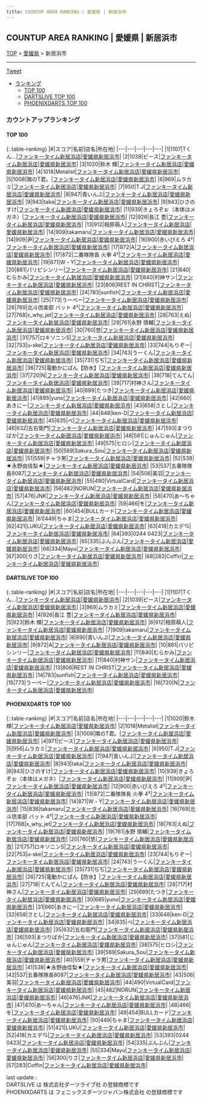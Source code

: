 ```yaml
---
title: COUNTUP AREA RANKING | 愛媛県 | 新居浜市
---
```

## COUNTUP AREA RANKING | 愛媛県 | 新居浜市

[TOP](/darts/rank/) > [愛媛県](/darts/rank/愛媛県/) > 新居浜市

___

<a href="https://twitter.com/share?ref_src=twsrc%5Etfw" data-text="COUNTUP AREA RANKING | 愛媛県新居浜市" class="twitter-share-button" data-hashtags="DARTSLIVE,PHOENIXDARTS,darts,ダーツ" data-show-count="false">Tweet</a>

* [ランキング](#カウントアップランキング)
    * [TOP 100](#top-100)
    * [DARTSLIVE TOP 100](#dartslive-top-100)
    * [PHOENIXDARTS TOP 100](#phoenixdarts-top-100)

### カウントアップランキング

#### TOP 100



{:.table-ranking}
|#|スコア|名前|店名|所在地|
|---|---|---|---|---|
|1|1107|<span class="rank-name-dl">Tくん...</span>|<a href="https://search.dartslive.com/jp/shop/baa3d868d021ac3425d56fb0e5c39bac">ファンキータイム新居浜店</a>|<a href="/darts/rank/愛媛県/新居浜市">愛媛県新居浜市</a>|
|2|1039|<span class="rank-name-dl">ピース</span>|<a href="https://search.dartslive.com/jp/shop/baa3d868d021ac3425d56fb0e5c39bac">ファンキータイム新居浜店</a>|<a href="/darts/rank/愛媛県/新居浜市">愛媛県新居浜市</a>|
|3|1020|<span class="rank-name-pd">鈴木 輝</span>|<a href="https://vs.phoenixdarts.com/jp/shop/shopDetailInfo/s_6851?s_seq=6851">ファンキータイム新居浜店</a>|<a href="/darts/rank/愛媛県/新居浜市">愛媛県新居浜市</a>|
|4|1018|<span class="rank-name-pd">Metalist</span>|<a href="https://vs.phoenixdarts.com/jp/shop/shopDetailInfo/s_6851?s_seq=6851">ファンキータイム新居浜店</a>|<a href="/darts/rank/愛媛県/新居浜市">愛媛県新居浜市</a>|
|5|1008|<span class="rank-name-pd">隣のT君。</span>|<a href="https://vs.phoenixdarts.com/jp/shop/shopDetailInfo/s_6851?s_seq=6851">ファンキータイム新居浜店</a>|<a href="/darts/rank/愛媛県/新居浜市">愛媛県新居浜市</a>|
|6|969|<span class="rank-name-dl">ムラカミ</span>|<a href="https://search.dartslive.com/jp/shop/baa3d868d021ac3425d56fb0e5c39bac">ファンキータイム新居浜店</a>|<a href="/darts/rank/愛媛県/新居浜市">愛媛県新居浜市</a>|
|7|950|<span class="rank-name-pd">T.J</span>|<a href="https://vs.phoenixdarts.com/jp/shop/shopDetailInfo/s_6851?s_seq=6851">ファンキータイム新居浜店</a>|<a href="/darts/rank/愛媛県/新居浜市">愛媛県新居浜市</a>|
|8|947|<span class="rank-name-pd">青いんぷ</span>|<a href="https://vs.phoenixdarts.com/jp/shop/shopDetailInfo/s_6851?s_seq=6851">ファンキータイム新居浜店</a>|<a href="/darts/rank/愛媛県/新居浜市">愛媛県新居浜市</a>|
|9|943|<span class="rank-name-pd">taka</span>|<a href="https://vs.phoenixdarts.com/jp/shop/shopDetailInfo/s_6851?s_seq=6851">ファンキータイム新居浜店</a>|<a href="/darts/rank/愛媛県/新居浜市">愛媛県新居浜市</a>|
|9|943|<span class="rank-name-pd">ひさのすけ</span>|<a href="https://vs.phoenixdarts.com/jp/shop/shopDetailInfo/s_6851?s_seq=6851">ファンキータイム新居浜店</a>|<a href="/darts/rank/愛媛県/新居浜市">愛媛県新居浜市</a>|
|11|939|<span class="rank-name-pd">きょろぞぉ（本体はメガネ）</span>|<a href="https://vs.phoenixdarts.com/jp/shop/shopDetailInfo/s_6851?s_seq=6851">ファンキータイム新居浜店</a>|<a href="/darts/rank/愛媛県/新居浜市">愛媛県新居浜市</a>|
|12|926|<span class="rank-name-dl">長江 豊</span>|<a href="https://search.dartslive.com/jp/shop/baa3d868d021ac3425d56fb0e5c39bac">ファンキータイム新居浜店</a>|<a href="/darts/rank/愛媛県/新居浜市">愛媛県新居浜市</a>|
|13|912|<span class="rank-name-dl">相原萌人</span>|<a href="https://search.dartslive.com/jp/shop/baa3d868d021ac3425d56fb0e5c39bac">ファンキータイム新居浜店</a>|<a href="/darts/rank/愛媛県/新居浜市">愛媛県新居浜市</a>|
|14|909|<span class="rank-name-dl">takamaru</span>|<a href="https://search.dartslive.com/jp/shop/baa3d868d021ac3425d56fb0e5c39bac">ファンキータイム新居浜店</a>|<a href="/darts/rank/愛媛県/新居浜市">愛媛県新居浜市</a>|
|14|909|<span class="rank-name-pd">尹</span>|<a href="https://vs.phoenixdarts.com/jp/shop/shopDetailInfo/s_6851?s_seq=6851">ファンキータイム新居浜店</a>|<a href="/darts/rank/愛媛県/新居浜市">愛媛県新居浜市</a>|
|16|900|<span class="rank-name-pd">赤いぴえろ 4²</span>|<a href="https://vs.phoenixdarts.com/jp/shop/shopDetailInfo/s_6851?s_seq=6851">ファンキータイム新居浜店</a>|<a href="/darts/rank/愛媛県/新居浜市">愛媛県新居浜市</a>|
|17|872|<span class="rank-name-dl">A</span>|<a href="https://search.dartslive.com/jp/shop/baa3d868d021ac3425d56fb0e5c39bac">ファンキータイム新居浜店</a>|<a href="/darts/rank/愛媛県/新居浜市">愛媛県新居浜市</a>|
|17|872|<span class="rank-name-pd">二番隊隊長 火拳 4²</span>|<a href="https://vs.phoenixdarts.com/jp/shop/shopDetailInfo/s_6851?s_seq=6851">ファンキータイム新居浜店</a>|<a href="/darts/rank/愛媛県/新居浜市">愛媛県新居浜市</a>|
|19|871|<span class="rank-name-pd">W・Y</span>|<a href="https://vs.phoenixdarts.com/jp/shop/shopDetailInfo/s_6851?s_seq=6851">ファンキータイム新居浜店</a>|<a href="/darts/rank/愛媛県/新居浜市">愛媛県新居浜市</a>|
|20|861|<span class="rank-name-dl">パリピシンリー</span>|<a href="https://search.dartslive.com/jp/shop/baa3d868d021ac3425d56fb0e5c39bac">ファンキータイム新居浜店</a>|<a href="/darts/rank/愛媛県/新居浜市">愛媛県新居浜市</a>|
|21|840|<span class="rank-name-dl">むらかみ</span>|<a href="https://search.dartslive.com/jp/shop/baa3d868d021ac3425d56fb0e5c39bac">ファンキータイム新居浜店</a>|<a href="/darts/rank/愛媛県/新居浜市">愛媛県新居浜市</a>|
|21|840|<span class="rank-name-dl">村神サン</span>|<a href="https://search.dartslive.com/jp/shop/baa3d868d021ac3425d56fb0e5c39bac">ファンキータイム新居浜店</a>|<a href="/darts/rank/愛媛県/新居浜市">愛媛県新居浜市</a>|
|23|806|<span class="rank-name-dl">REST IN CHRIST</span>|<a href="https://search.dartslive.com/jp/shop/baa3d868d021ac3425d56fb0e5c39bac">ファンキータイム新居浜店</a>|<a href="/darts/rank/愛媛県/新居浜市">愛媛県新居浜市</a>|
|24|783|<span class="rank-name-dl">sunfish</span>|<a href="https://search.dartslive.com/jp/shop/baa3d868d021ac3425d56fb0e5c39bac">ファンキータイム新居浜店</a>|<a href="/darts/rank/愛媛県/新居浜市">愛媛県新居浜市</a>|
|25|773|<span class="rank-name-dl">うーぺー</span>|<a href="https://search.dartslive.com/jp/shop/baa3d868d021ac3425d56fb0e5c39bac">ファンキータイム新居浜店</a>|<a href="/darts/rank/愛媛県/新居浜市">愛媛県新居浜市</a>|
|26|769|<span class="rank-name-pd">北斗倶楽部 バット 4²</span>|<a href="https://vs.phoenixdarts.com/jp/shop/shopDetailInfo/s_6851?s_seq=6851">ファンキータイム新居浜店</a>|<a href="/darts/rank/愛媛県/新居浜市">愛媛県新居浜市</a>|
|27|768|<span class="rank-name-pd">x_why_jet</span>|<a href="https://vs.phoenixdarts.com/jp/shop/shopDetailInfo/s_6851?s_seq=6851">ファンキータイム新居浜店</a>|<a href="/darts/rank/愛媛県/新居浜市">愛媛県新居浜市</a>|
|28|763|<span class="rank-name-pd">えぬ</span>|<a href="https://vs.phoenixdarts.com/jp/shop/shopDetailInfo/s_6851?s_seq=6851">ファンキータイム新居浜店</a>|<a href="/darts/rank/愛媛県/新居浜市">愛媛県新居浜市</a>|
|29|761|<span class="rank-name-pd">永野 慎輔</span>|<a href="https://vs.phoenixdarts.com/jp/shop/shopDetailInfo/s_6851?s_seq=6851">ファンキータイム新居浜店</a>|<a href="/darts/rank/愛媛県/新居浜市">愛媛県新居浜市</a>|
|30|760|<span class="rank-name-pd">悠</span>|<a href="https://vs.phoenixdarts.com/jp/shop/shopDetailInfo/s_6851?s_seq=6851">ファンキータイム新居浜店</a>|<a href="/darts/rank/愛媛県/新居浜市">愛媛県新居浜市</a>|
|31|757|<span class="rank-name-pd">ロキソニンS</span>|<a href="https://vs.phoenixdarts.com/jp/shop/shopDetailInfo/s_6851?s_seq=6851">ファンキータイム新居浜店</a>|<a href="/darts/rank/愛媛県/新居浜市">愛媛県新居浜市</a>|
|32|753|<span class="rank-name-pd">u-ske</span>|<a href="https://vs.phoenixdarts.com/jp/shop/shopDetailInfo/s_6851?s_seq=6851">ファンキータイム新居浜店</a>|<a href="/darts/rank/愛媛県/新居浜市">愛媛県新居浜市</a>|
|33|744|<span class="rank-name-pd">もりぞー</span>|<a href="https://vs.phoenixdarts.com/jp/shop/shopDetailInfo/s_6851?s_seq=6851">ファンキータイム新居浜店</a>|<a href="/darts/rank/愛媛県/新居浜市">愛媛県新居浜市</a>|
|34|743|<span class="rank-name-pd">うーくん</span>|<a href="https://vs.phoenixdarts.com/jp/shop/shopDetailInfo/s_6851?s_seq=6851">ファンキータイム新居浜店</a>|<a href="/darts/rank/愛媛県/新居浜市">愛媛県新居浜市</a>|
|35|731|<span class="rank-name-pd">ぢぢ</span>|<a href="https://vs.phoenixdarts.com/jp/shop/shopDetailInfo/s_6851?s_seq=6851">ファンキータイム新居浜店</a>|<a href="/darts/rank/愛媛県/新居浜市">愛媛県新居浜市</a>|
|36|725|<span class="rank-name-pd">電動かにぱん【防水】</span>|<a href="https://vs.phoenixdarts.com/jp/shop/shopDetailInfo/s_6851?s_seq=6851">ファンキータイム新居浜店</a>|<a href="/darts/rank/愛媛県/新居浜市">愛媛県新居浜市</a>|
|37|720|<span class="rank-name-dl">N</span>|<a href="https://search.dartslive.com/jp/shop/baa3d868d021ac3425d56fb0e5c39bac">ファンキータイム新居浜店</a>|<a href="/darts/rank/愛媛県/新居浜市">愛媛県新居浜市</a>|
|38|718|<span class="rank-name-pd">てんてん</span>|<a href="https://vs.phoenixdarts.com/jp/shop/shopDetailInfo/s_6851?s_seq=6851">ファンキータイム新居浜店</a>|<a href="/darts/rank/愛媛県/新居浜市">愛媛県新居浜市</a>|
|39|717|<span class="rank-name-pd">村神さん</span>|<a href="https://vs.phoenixdarts.com/jp/shop/shopDetailInfo/s_6851?s_seq=6851">ファンキータイム新居浜店</a>|<a href="/darts/rank/愛媛県/新居浜市">愛媛県新居浜市</a>|
|40|699|<span class="rank-name-pd">たつき</span>|<a href="https://vs.phoenixdarts.com/jp/shop/shopDetailInfo/s_6851?s_seq=6851">ファンキータイム新居浜店</a>|<a href="/darts/rank/愛媛県/新居浜市">愛媛県新居浜市</a>|
|41|685|<span class="rank-name-pd">yuno</span>|<a href="https://vs.phoenixdarts.com/jp/shop/shopDetailInfo/s_6851?s_seq=6851">ファンキータイム新居浜店</a>|<a href="/darts/rank/愛媛県/新居浜市">愛媛県新居浜市</a>|
|42|660|<span class="rank-name-pd">あきにー</span>|<a href="https://vs.phoenixdarts.com/jp/shop/shopDetailInfo/s_6851?s_seq=6851">ファンキータイム新居浜店</a>|<a href="/darts/rank/愛媛県/新居浜市">愛媛県新居浜市</a>|
|43|658|<span class="rank-name-pd">さとし</span>|<a href="https://vs.phoenixdarts.com/jp/shop/shopDetailInfo/s_6851?s_seq=6851">ファンキータイム新居浜店</a>|<a href="/darts/rank/愛媛県/新居浜市">愛媛県新居浜市</a>|
|44|648|<span class="rank-name-pd">ken-D</span>|<a href="https://vs.phoenixdarts.com/jp/shop/shopDetailInfo/s_6851?s_seq=6851">ファンキータイム新居浜店</a>|<a href="/darts/rank/愛媛県/新居浜市">愛媛県新居浜市</a>|
|45|635|<span class="rank-name-pd">ぺ</span>|<a href="https://vs.phoenixdarts.com/jp/shop/shopDetailInfo/s_6851?s_seq=6851">ファンキータイム新居浜店</a>|<a href="/darts/rank/愛媛県/新居浜市">愛媛県新居浜市</a>|
|46|632|<span class="rank-name-pd">五右衛門</span>|<a href="https://vs.phoenixdarts.com/jp/shop/shopDetailInfo/s_6851?s_seq=6851">ファンキータイム新居浜店</a>|<a href="/darts/rank/愛媛県/新居浜市">愛媛県新居浜市</a>|
|47|593|<span class="rank-name-pd">まつりばか</span>|<a href="https://vs.phoenixdarts.com/jp/shop/shopDetailInfo/s_6851?s_seq=6851">ファンキータイム新居浜店</a>|<a href="/darts/rank/愛媛県/新居浜市">愛媛県新居浜市</a>|
|48|581|<span class="rank-name-pd">じゅんじゅん</span>|<a href="https://vs.phoenixdarts.com/jp/shop/shopDetailInfo/s_6851?s_seq=6851">ファンキータイム新居浜店</a>|<a href="/darts/rank/愛媛県/新居浜市">愛媛県新居浜市</a>|
|49|575|<span class="rank-name-pd">ヒロシ</span>|<a href="https://vs.phoenixdarts.com/jp/shop/shopDetailInfo/s_6851?s_seq=6851">ファンキータイム新居浜店</a>|<a href="/darts/rank/愛媛県/新居浜市">愛媛県新居浜市</a>|
|50|569|<span class="rank-name-pd">Sakura_Sou</span>|<a href="https://vs.phoenixdarts.com/jp/shop/shopDetailInfo/s_6851?s_seq=6851">ファンキータイム新居浜店</a>|<a href="/darts/rank/愛媛県/新居浜市">愛媛県新居浜市</a>|
|51|559|<span class="rank-name-pd">チャラ男</span>|<a href="https://vs.phoenixdarts.com/jp/shop/shopDetailInfo/s_6851?s_seq=6851">ファンキータイム新居浜店</a>|<a href="/darts/rank/愛媛県/新居浜市">愛媛県新居浜市</a>|
|52|538|<span class="rank-name-pd">★永野由佳梨★</span>|<a href="https://vs.phoenixdarts.com/jp/shop/shopDetailInfo/s_6851?s_seq=6851">ファンキータイム新居浜店</a>|<a href="/darts/rank/愛媛県/新居浜市">愛媛県新居浜市</a>|
|53|537|<span class="rank-name-pd">五番隊隊長8087</span>|<a href="https://vs.phoenixdarts.com/jp/shop/shopDetailInfo/s_6851?s_seq=6851">ファンキータイム新居浜店</a>|<a href="/darts/rank/愛媛県/新居浜市">愛媛県新居浜市</a>|
|54|506|<span class="rank-name-pd">美羽</span>|<a href="https://vs.phoenixdarts.com/jp/shop/shopDetailInfo/s_6851?s_seq=6851">ファンキータイム新居浜店</a>|<a href="/darts/rank/愛媛県/新居浜市">愛媛県新居浜市</a>|
|55|490|<span class="rank-name-pd">VirtualCard</span>|<a href="https://vs.phoenixdarts.com/jp/shop/shopDetailInfo/s_6851?s_seq=6851">ファンキータイム新居浜店</a>|<a href="/darts/rank/愛媛県/新居浜市">愛媛県新居浜市</a>|
|56|482|<span class="rank-name-pd">NORUN</span>|<a href="https://vs.phoenixdarts.com/jp/shop/shopDetailInfo/s_6851?s_seq=6851">ファンキータイム新居浜店</a>|<a href="/darts/rank/愛媛県/新居浜市">愛媛県新居浜市</a>|
|57|476|<span class="rank-name-pd">JNK</span>|<a href="https://vs.phoenixdarts.com/jp/shop/shopDetailInfo/s_6851?s_seq=6851">ファンキータイム新居浜店</a>|<a href="/darts/rank/愛媛県/新居浜市">愛媛県新居浜市</a>|
|58|470|<span class="rank-name-pd">あ～ちゃん</span>|<a href="https://vs.phoenixdarts.com/jp/shop/shopDetailInfo/s_6851?s_seq=6851">ファンキータイム新居浜店</a>|<a href="/darts/rank/愛媛県/新居浜市">愛媛県新居浜市</a>|
|59|466|<span class="rank-name-pd">を</span>|<a href="https://vs.phoenixdarts.com/jp/shop/shopDetailInfo/s_6851?s_seq=6851">ファンキータイム新居浜店</a>|<a href="/darts/rank/愛媛県/新居浜市">愛媛県新居浜市</a>|
|60|454|<span class="rank-name-pd">BULLカード</span>|<a href="https://vs.phoenixdarts.com/jp/shop/shopDetailInfo/s_6851?s_seq=6851">ファンキータイム新居浜店</a>|<a href="/darts/rank/愛媛県/新居浜市">愛媛県新居浜市</a>|
|61|449|<span class="rank-name-pd">ちゃま</span>|<a href="https://vs.phoenixdarts.com/jp/shop/shopDetailInfo/s_6851?s_seq=6851">ファンキータイム新居浜店</a>|<a href="/darts/rank/愛媛県/新居浜市">愛媛県新居浜市</a>|
|62|421|<span class="rank-name-pd">LUKU</span>|<a href="https://vs.phoenixdarts.com/jp/shop/shopDetailInfo/s_6851?s_seq=6851">ファンキータイム新居浜店</a>|<a href="/darts/rank/愛媛県/新居浜市">愛媛県新居浜市</a>|
|63|418|<span class="rank-name-pd">カエデ💘</span>|<a href="https://vs.phoenixdarts.com/jp/shop/shopDetailInfo/s_6851?s_seq=6851">ファンキータイム新居浜店</a>|<a href="/darts/rank/愛媛県/新居浜市">愛媛県新居浜市</a>|
|64|393|<span class="rank-name-pd">0244 0423</span>|<a href="https://vs.phoenixdarts.com/jp/shop/shopDetailInfo/s_6851?s_seq=6851">ファンキータイム新居浜店</a>|<a href="/darts/rank/愛媛県/新居浜市">愛媛県新居浜市</a>|
|65|335|<span class="rank-name-pd">ぶんぶん</span>|<a href="https://vs.phoenixdarts.com/jp/shop/shopDetailInfo/s_6851?s_seq=6851">ファンキータイム新居浜店</a>|<a href="/darts/rank/愛媛県/新居浜市">愛媛県新居浜市</a>|
|66|334|<span class="rank-name-pd">Mayu</span>|<a href="https://vs.phoenixdarts.com/jp/shop/shopDetailInfo/s_6851?s_seq=6851">ファンキータイム新居浜店</a>|<a href="/darts/rank/愛媛県/新居浜市">愛媛県新居浜市</a>|
|67|300|<span class="rank-name-pd">りさ</span>|<a href="https://vs.phoenixdarts.com/jp/shop/shopDetailInfo/s_6851?s_seq=6851">ファンキータイム新居浜店</a>|<a href="/darts/rank/愛媛県/新居浜市">愛媛県新居浜市</a>|
|68|283|<span class="rank-name-pd">Coffin</span>|<a href="https://vs.phoenixdarts.com/jp/shop/shopDetailInfo/s_6851?s_seq=6851">ファンキータイム新居浜店</a>|<a href="/darts/rank/愛媛県/新居浜市">愛媛県新居浜市</a>|


#### DARTSLIVE TOP 100



{:.table-ranking}
|#|スコア|名前|店名|所在地|
|---|---|---|---|---|
|1|1107|<span class="rank-name-dl">Tくん...</span>|<a href="https://search.dartslive.com/jp/shop/baa3d868d021ac3425d56fb0e5c39bac">ファンキータイム新居浜店</a>|<a href="/darts/rank/愛媛県/新居浜市">愛媛県新居浜市</a>|
|2|1039|<span class="rank-name-dl">ピース</span>|<a href="https://search.dartslive.com/jp/shop/baa3d868d021ac3425d56fb0e5c39bac">ファンキータイム新居浜店</a>|<a href="/darts/rank/愛媛県/新居浜市">愛媛県新居浜市</a>|
|3|969|<span class="rank-name-dl">ムラカミ</span>|<a href="https://search.dartslive.com/jp/shop/baa3d868d021ac3425d56fb0e5c39bac">ファンキータイム新居浜店</a>|<a href="/darts/rank/愛媛県/新居浜市">愛媛県新居浜市</a>|
|4|926|<span class="rank-name-dl">長江 豊</span>|<a href="https://search.dartslive.com/jp/shop/baa3d868d021ac3425d56fb0e5c39bac">ファンキータイム新居浜店</a>|<a href="/darts/rank/愛媛県/新居浜市">愛媛県新居浜市</a>|
|5|923|<span class="rank-name-dl">鈴木 輝</span>|<a href="https://search.dartslive.com/jp/shop/baa3d868d021ac3425d56fb0e5c39bac">ファンキータイム新居浜店</a>|<a href="/darts/rank/愛媛県/新居浜市">愛媛県新居浜市</a>|
|6|912|<span class="rank-name-dl">相原萌人</span>|<a href="https://search.dartslive.com/jp/shop/baa3d868d021ac3425d56fb0e5c39bac">ファンキータイム新居浜店</a>|<a href="/darts/rank/愛媛県/新居浜市">愛媛県新居浜市</a>|
|7|909|<span class="rank-name-dl">takamaru</span>|<a href="https://search.dartslive.com/jp/shop/baa3d868d021ac3425d56fb0e5c39bac">ファンキータイム新居浜店</a>|<a href="/darts/rank/愛媛県/新居浜市">愛媛県新居浜市</a>|
|8|890|<span class="rank-name-dl">青いんぷ</span>|<a href="https://search.dartslive.com/jp/shop/baa3d868d021ac3425d56fb0e5c39bac">ファンキータイム新居浜店</a>|<a href="/darts/rank/愛媛県/新居浜市">愛媛県新居浜市</a>|
|9|872|<span class="rank-name-dl">A</span>|<a href="https://search.dartslive.com/jp/shop/baa3d868d021ac3425d56fb0e5c39bac">ファンキータイム新居浜店</a>|<a href="/darts/rank/愛媛県/新居浜市">愛媛県新居浜市</a>|
|10|861|<span class="rank-name-dl">パリピシンリー</span>|<a href="https://search.dartslive.com/jp/shop/baa3d868d021ac3425d56fb0e5c39bac">ファンキータイム新居浜店</a>|<a href="/darts/rank/愛媛県/新居浜市">愛媛県新居浜市</a>|
|11|840|<span class="rank-name-dl">むらかみ</span>|<a href="https://search.dartslive.com/jp/shop/baa3d868d021ac3425d56fb0e5c39bac">ファンキータイム新居浜店</a>|<a href="/darts/rank/愛媛県/新居浜市">愛媛県新居浜市</a>|
|11|840|<span class="rank-name-dl">村神サン</span>|<a href="https://search.dartslive.com/jp/shop/baa3d868d021ac3425d56fb0e5c39bac">ファンキータイム新居浜店</a>|<a href="/darts/rank/愛媛県/新居浜市">愛媛県新居浜市</a>|
|13|806|<span class="rank-name-dl">REST IN CHRIST</span>|<a href="https://search.dartslive.com/jp/shop/baa3d868d021ac3425d56fb0e5c39bac">ファンキータイム新居浜店</a>|<a href="/darts/rank/愛媛県/新居浜市">愛媛県新居浜市</a>|
|14|783|<span class="rank-name-dl">sunfish</span>|<a href="https://search.dartslive.com/jp/shop/baa3d868d021ac3425d56fb0e5c39bac">ファンキータイム新居浜店</a>|<a href="/darts/rank/愛媛県/新居浜市">愛媛県新居浜市</a>|
|15|773|<span class="rank-name-dl">うーぺー</span>|<a href="https://search.dartslive.com/jp/shop/baa3d868d021ac3425d56fb0e5c39bac">ファンキータイム新居浜店</a>|<a href="/darts/rank/愛媛県/新居浜市">愛媛県新居浜市</a>|
|16|720|<span class="rank-name-dl">N</span>|<a href="https://search.dartslive.com/jp/shop/baa3d868d021ac3425d56fb0e5c39bac">ファンキータイム新居浜店</a>|<a href="/darts/rank/愛媛県/新居浜市">愛媛県新居浜市</a>|


#### PHOENIXDARTS TOP 100



{:.table-ranking}
|#|スコア|名前|店名|所在地|
|---|---|---|---|---|
|1|1020|<span class="rank-name-pd">鈴木 輝</span>|<a href="https://vs.phoenixdarts.com/jp/shop/shopDetailInfo/s_6851?s_seq=6851">ファンキータイム新居浜店</a>|<a href="/darts/rank/愛媛県/新居浜市">愛媛県新居浜市</a>|
|2|1018|<span class="rank-name-pd">Metalist</span>|<a href="https://vs.phoenixdarts.com/jp/shop/shopDetailInfo/s_6851?s_seq=6851">ファンキータイム新居浜店</a>|<a href="/darts/rank/愛媛県/新居浜市">愛媛県新居浜市</a>|
|3|1008|<span class="rank-name-pd">隣のT君。</span>|<a href="https://vs.phoenixdarts.com/jp/shop/shopDetailInfo/s_6851?s_seq=6851">ファンキータイム新居浜店</a>|<a href="/darts/rank/愛媛県/新居浜市">愛媛県新居浜市</a>|
|4|971|<span class="rank-name-pd">ピース</span>|<a href="https://vs.phoenixdarts.com/jp/shop/shopDetailInfo/s_6851?s_seq=6851">ファンキータイム新居浜店</a>|<a href="/darts/rank/愛媛県/新居浜市">愛媛県新居浜市</a>|
|5|956|<span class="rank-name-pd">ムラカミ</span>|<a href="https://vs.phoenixdarts.com/jp/shop/shopDetailInfo/s_6851?s_seq=6851">ファンキータイム新居浜店</a>|<a href="/darts/rank/愛媛県/新居浜市">愛媛県新居浜市</a>|
|6|950|<span class="rank-name-pd">T.J</span>|<a href="https://vs.phoenixdarts.com/jp/shop/shopDetailInfo/s_6851?s_seq=6851">ファンキータイム新居浜店</a>|<a href="/darts/rank/愛媛県/新居浜市">愛媛県新居浜市</a>|
|7|947|<span class="rank-name-pd">青いんぷ</span>|<a href="https://vs.phoenixdarts.com/jp/shop/shopDetailInfo/s_6851?s_seq=6851">ファンキータイム新居浜店</a>|<a href="/darts/rank/愛媛県/新居浜市">愛媛県新居浜市</a>|
|8|943|<span class="rank-name-pd">taka</span>|<a href="https://vs.phoenixdarts.com/jp/shop/shopDetailInfo/s_6851?s_seq=6851">ファンキータイム新居浜店</a>|<a href="/darts/rank/愛媛県/新居浜市">愛媛県新居浜市</a>|
|8|943|<span class="rank-name-pd">ひさのすけ</span>|<a href="https://vs.phoenixdarts.com/jp/shop/shopDetailInfo/s_6851?s_seq=6851">ファンキータイム新居浜店</a>|<a href="/darts/rank/愛媛県/新居浜市">愛媛県新居浜市</a>|
|10|939|<span class="rank-name-pd">きょろぞぉ（本体はメガネ）</span>|<a href="https://vs.phoenixdarts.com/jp/shop/shopDetailInfo/s_6851?s_seq=6851">ファンキータイム新居浜店</a>|<a href="/darts/rank/愛媛県/新居浜市">愛媛県新居浜市</a>|
|11|909|<span class="rank-name-pd">尹</span>|<a href="https://vs.phoenixdarts.com/jp/shop/shopDetailInfo/s_6851?s_seq=6851">ファンキータイム新居浜店</a>|<a href="/darts/rank/愛媛県/新居浜市">愛媛県新居浜市</a>|
|12|900|<span class="rank-name-pd">赤いぴえろ 4²</span>|<a href="https://vs.phoenixdarts.com/jp/shop/shopDetailInfo/s_6851?s_seq=6851">ファンキータイム新居浜店</a>|<a href="/darts/rank/愛媛県/新居浜市">愛媛県新居浜市</a>|
|13|872|<span class="rank-name-pd">二番隊隊長 火拳 4²</span>|<a href="https://vs.phoenixdarts.com/jp/shop/shopDetailInfo/s_6851?s_seq=6851">ファンキータイム新居浜店</a>|<a href="/darts/rank/愛媛県/新居浜市">愛媛県新居浜市</a>|
|14|871|<span class="rank-name-pd">W・Y</span>|<a href="https://vs.phoenixdarts.com/jp/shop/shopDetailInfo/s_6851?s_seq=6851">ファンキータイム新居浜店</a>|<a href="/darts/rank/愛媛県/新居浜市">愛媛県新居浜市</a>|
|15|836|<span class="rank-name-pd">takamaru</span>|<a href="https://vs.phoenixdarts.com/jp/shop/shopDetailInfo/s_6851?s_seq=6851">ファンキータイム新居浜店</a>|<a href="/darts/rank/愛媛県/新居浜市">愛媛県新居浜市</a>|
|16|769|<span class="rank-name-pd">北斗倶楽部 バット 4²</span>|<a href="https://vs.phoenixdarts.com/jp/shop/shopDetailInfo/s_6851?s_seq=6851">ファンキータイム新居浜店</a>|<a href="/darts/rank/愛媛県/新居浜市">愛媛県新居浜市</a>|
|17|768|<span class="rank-name-pd">x_why_jet</span>|<a href="https://vs.phoenixdarts.com/jp/shop/shopDetailInfo/s_6851?s_seq=6851">ファンキータイム新居浜店</a>|<a href="/darts/rank/愛媛県/新居浜市">愛媛県新居浜市</a>|
|18|763|<span class="rank-name-pd">えぬ</span>|<a href="https://vs.phoenixdarts.com/jp/shop/shopDetailInfo/s_6851?s_seq=6851">ファンキータイム新居浜店</a>|<a href="/darts/rank/愛媛県/新居浜市">愛媛県新居浜市</a>|
|19|761|<span class="rank-name-pd">永野 慎輔</span>|<a href="https://vs.phoenixdarts.com/jp/shop/shopDetailInfo/s_6851?s_seq=6851">ファンキータイム新居浜店</a>|<a href="/darts/rank/愛媛県/新居浜市">愛媛県新居浜市</a>|
|20|760|<span class="rank-name-pd">悠</span>|<a href="https://vs.phoenixdarts.com/jp/shop/shopDetailInfo/s_6851?s_seq=6851">ファンキータイム新居浜店</a>|<a href="/darts/rank/愛媛県/新居浜市">愛媛県新居浜市</a>|
|21|757|<span class="rank-name-pd">ロキソニンS</span>|<a href="https://vs.phoenixdarts.com/jp/shop/shopDetailInfo/s_6851?s_seq=6851">ファンキータイム新居浜店</a>|<a href="/darts/rank/愛媛県/新居浜市">愛媛県新居浜市</a>|
|22|753|<span class="rank-name-pd">u-ske</span>|<a href="https://vs.phoenixdarts.com/jp/shop/shopDetailInfo/s_6851?s_seq=6851">ファンキータイム新居浜店</a>|<a href="/darts/rank/愛媛県/新居浜市">愛媛県新居浜市</a>|
|23|744|<span class="rank-name-pd">もりぞー</span>|<a href="https://vs.phoenixdarts.com/jp/shop/shopDetailInfo/s_6851?s_seq=6851">ファンキータイム新居浜店</a>|<a href="/darts/rank/愛媛県/新居浜市">愛媛県新居浜市</a>|
|24|743|<span class="rank-name-pd">うーくん</span>|<a href="https://vs.phoenixdarts.com/jp/shop/shopDetailInfo/s_6851?s_seq=6851">ファンキータイム新居浜店</a>|<a href="/darts/rank/愛媛県/新居浜市">愛媛県新居浜市</a>|
|25|731|<span class="rank-name-pd">ぢぢ</span>|<a href="https://vs.phoenixdarts.com/jp/shop/shopDetailInfo/s_6851?s_seq=6851">ファンキータイム新居浜店</a>|<a href="/darts/rank/愛媛県/新居浜市">愛媛県新居浜市</a>|
|26|725|<span class="rank-name-pd">電動かにぱん【防水】</span>|<a href="https://vs.phoenixdarts.com/jp/shop/shopDetailInfo/s_6851?s_seq=6851">ファンキータイム新居浜店</a>|<a href="/darts/rank/愛媛県/新居浜市">愛媛県新居浜市</a>|
|27|718|<span class="rank-name-pd">てんてん</span>|<a href="https://vs.phoenixdarts.com/jp/shop/shopDetailInfo/s_6851?s_seq=6851">ファンキータイム新居浜店</a>|<a href="/darts/rank/愛媛県/新居浜市">愛媛県新居浜市</a>|
|28|717|<span class="rank-name-pd">村神さん</span>|<a href="https://vs.phoenixdarts.com/jp/shop/shopDetailInfo/s_6851?s_seq=6851">ファンキータイム新居浜店</a>|<a href="/darts/rank/愛媛県/新居浜市">愛媛県新居浜市</a>|
|29|699|<span class="rank-name-pd">たつき</span>|<a href="https://vs.phoenixdarts.com/jp/shop/shopDetailInfo/s_6851?s_seq=6851">ファンキータイム新居浜店</a>|<a href="/darts/rank/愛媛県/新居浜市">愛媛県新居浜市</a>|
|30|685|<span class="rank-name-pd">yuno</span>|<a href="https://vs.phoenixdarts.com/jp/shop/shopDetailInfo/s_6851?s_seq=6851">ファンキータイム新居浜店</a>|<a href="/darts/rank/愛媛県/新居浜市">愛媛県新居浜市</a>|
|31|660|<span class="rank-name-pd">あきにー</span>|<a href="https://vs.phoenixdarts.com/jp/shop/shopDetailInfo/s_6851?s_seq=6851">ファンキータイム新居浜店</a>|<a href="/darts/rank/愛媛県/新居浜市">愛媛県新居浜市</a>|
|32|658|<span class="rank-name-pd">さとし</span>|<a href="https://vs.phoenixdarts.com/jp/shop/shopDetailInfo/s_6851?s_seq=6851">ファンキータイム新居浜店</a>|<a href="/darts/rank/愛媛県/新居浜市">愛媛県新居浜市</a>|
|33|648|<span class="rank-name-pd">ken-D</span>|<a href="https://vs.phoenixdarts.com/jp/shop/shopDetailInfo/s_6851?s_seq=6851">ファンキータイム新居浜店</a>|<a href="/darts/rank/愛媛県/新居浜市">愛媛県新居浜市</a>|
|34|635|<span class="rank-name-pd">ぺ</span>|<a href="https://vs.phoenixdarts.com/jp/shop/shopDetailInfo/s_6851?s_seq=6851">ファンキータイム新居浜店</a>|<a href="/darts/rank/愛媛県/新居浜市">愛媛県新居浜市</a>|
|35|632|<span class="rank-name-pd">五右衛門</span>|<a href="https://vs.phoenixdarts.com/jp/shop/shopDetailInfo/s_6851?s_seq=6851">ファンキータイム新居浜店</a>|<a href="/darts/rank/愛媛県/新居浜市">愛媛県新居浜市</a>|
|36|593|<span class="rank-name-pd">まつりばか</span>|<a href="https://vs.phoenixdarts.com/jp/shop/shopDetailInfo/s_6851?s_seq=6851">ファンキータイム新居浜店</a>|<a href="/darts/rank/愛媛県/新居浜市">愛媛県新居浜市</a>|
|37|581|<span class="rank-name-pd">じゅんじゅん</span>|<a href="https://vs.phoenixdarts.com/jp/shop/shopDetailInfo/s_6851?s_seq=6851">ファンキータイム新居浜店</a>|<a href="/darts/rank/愛媛県/新居浜市">愛媛県新居浜市</a>|
|38|575|<span class="rank-name-pd">ヒロシ</span>|<a href="https://vs.phoenixdarts.com/jp/shop/shopDetailInfo/s_6851?s_seq=6851">ファンキータイム新居浜店</a>|<a href="/darts/rank/愛媛県/新居浜市">愛媛県新居浜市</a>|
|39|569|<span class="rank-name-pd">Sakura_Sou</span>|<a href="https://vs.phoenixdarts.com/jp/shop/shopDetailInfo/s_6851?s_seq=6851">ファンキータイム新居浜店</a>|<a href="/darts/rank/愛媛県/新居浜市">愛媛県新居浜市</a>|
|40|559|<span class="rank-name-pd">チャラ男</span>|<a href="https://vs.phoenixdarts.com/jp/shop/shopDetailInfo/s_6851?s_seq=6851">ファンキータイム新居浜店</a>|<a href="/darts/rank/愛媛県/新居浜市">愛媛県新居浜市</a>|
|41|538|<span class="rank-name-pd">★永野由佳梨★</span>|<a href="https://vs.phoenixdarts.com/jp/shop/shopDetailInfo/s_6851?s_seq=6851">ファンキータイム新居浜店</a>|<a href="/darts/rank/愛媛県/新居浜市">愛媛県新居浜市</a>|
|42|537|<span class="rank-name-pd">五番隊隊長8087</span>|<a href="https://vs.phoenixdarts.com/jp/shop/shopDetailInfo/s_6851?s_seq=6851">ファンキータイム新居浜店</a>|<a href="/darts/rank/愛媛県/新居浜市">愛媛県新居浜市</a>|
|43|506|<span class="rank-name-pd">美羽</span>|<a href="https://vs.phoenixdarts.com/jp/shop/shopDetailInfo/s_6851?s_seq=6851">ファンキータイム新居浜店</a>|<a href="/darts/rank/愛媛県/新居浜市">愛媛県新居浜市</a>|
|44|490|<span class="rank-name-pd">VirtualCard</span>|<a href="https://vs.phoenixdarts.com/jp/shop/shopDetailInfo/s_6851?s_seq=6851">ファンキータイム新居浜店</a>|<a href="/darts/rank/愛媛県/新居浜市">愛媛県新居浜市</a>|
|45|482|<span class="rank-name-pd">NORUN</span>|<a href="https://vs.phoenixdarts.com/jp/shop/shopDetailInfo/s_6851?s_seq=6851">ファンキータイム新居浜店</a>|<a href="/darts/rank/愛媛県/新居浜市">愛媛県新居浜市</a>|
|46|476|<span class="rank-name-pd">JNK</span>|<a href="https://vs.phoenixdarts.com/jp/shop/shopDetailInfo/s_6851?s_seq=6851">ファンキータイム新居浜店</a>|<a href="/darts/rank/愛媛県/新居浜市">愛媛県新居浜市</a>|
|47|470|<span class="rank-name-pd">あ～ちゃん</span>|<a href="https://vs.phoenixdarts.com/jp/shop/shopDetailInfo/s_6851?s_seq=6851">ファンキータイム新居浜店</a>|<a href="/darts/rank/愛媛県/新居浜市">愛媛県新居浜市</a>|
|48|466|<span class="rank-name-pd">を</span>|<a href="https://vs.phoenixdarts.com/jp/shop/shopDetailInfo/s_6851?s_seq=6851">ファンキータイム新居浜店</a>|<a href="/darts/rank/愛媛県/新居浜市">愛媛県新居浜市</a>|
|49|454|<span class="rank-name-pd">BULLカード</span>|<a href="https://vs.phoenixdarts.com/jp/shop/shopDetailInfo/s_6851?s_seq=6851">ファンキータイム新居浜店</a>|<a href="/darts/rank/愛媛県/新居浜市">愛媛県新居浜市</a>|
|50|449|<span class="rank-name-pd">ちゃま</span>|<a href="https://vs.phoenixdarts.com/jp/shop/shopDetailInfo/s_6851?s_seq=6851">ファンキータイム新居浜店</a>|<a href="/darts/rank/愛媛県/新居浜市">愛媛県新居浜市</a>|
|51|421|<span class="rank-name-pd">LUKU</span>|<a href="https://vs.phoenixdarts.com/jp/shop/shopDetailInfo/s_6851?s_seq=6851">ファンキータイム新居浜店</a>|<a href="/darts/rank/愛媛県/新居浜市">愛媛県新居浜市</a>|
|52|418|<span class="rank-name-pd">カエデ💘</span>|<a href="https://vs.phoenixdarts.com/jp/shop/shopDetailInfo/s_6851?s_seq=6851">ファンキータイム新居浜店</a>|<a href="/darts/rank/愛媛県/新居浜市">愛媛県新居浜市</a>|
|53|393|<span class="rank-name-pd">0244 0423</span>|<a href="https://vs.phoenixdarts.com/jp/shop/shopDetailInfo/s_6851?s_seq=6851">ファンキータイム新居浜店</a>|<a href="/darts/rank/愛媛県/新居浜市">愛媛県新居浜市</a>|
|54|335|<span class="rank-name-pd">ぶんぶん</span>|<a href="https://vs.phoenixdarts.com/jp/shop/shopDetailInfo/s_6851?s_seq=6851">ファンキータイム新居浜店</a>|<a href="/darts/rank/愛媛県/新居浜市">愛媛県新居浜市</a>|
|55|334|<span class="rank-name-pd">Mayu</span>|<a href="https://vs.phoenixdarts.com/jp/shop/shopDetailInfo/s_6851?s_seq=6851">ファンキータイム新居浜店</a>|<a href="/darts/rank/愛媛県/新居浜市">愛媛県新居浜市</a>|
|56|300|<span class="rank-name-pd">りさ</span>|<a href="https://vs.phoenixdarts.com/jp/shop/shopDetailInfo/s_6851?s_seq=6851">ファンキータイム新居浜店</a>|<a href="/darts/rank/愛媛県/新居浜市">愛媛県新居浜市</a>|
|57|283|<span class="rank-name-pd">Coffin</span>|<a href="https://vs.phoenixdarts.com/jp/shop/shopDetailInfo/s_6851?s_seq=6851">ファンキータイム新居浜店</a>|<a href="/darts/rank/愛媛県/新居浜市">愛媛県新居浜市</a>|


<div class="footer border-top border-gray-light mt-5 pt-3 text-right text-gray">
    last update : <span style="font-weight: italic" id="foot_last_modified"></span><br />
    DARTSLIVE は 株式会社ダーツライブ社 の登録商標です<br />
    PHOENIXDARTS は フェニックスダーツジャパン株式会社 の登録商標です<br />
</div>

<script src="https://cdnjs.cloudflare.com/ajax/libs/jquery.tablesorter/2.31.3/js/jquery.tablesorter.min.js" integrity="sha512-qzgd5cYSZcosqpzpn7zF2ZId8f/8CHmFKZ8j7mU4OUXTNRd5g+ZHBPsgKEwoqxCtdQvExE5LprwwPAgoicguNg==" crossorigin="anonymous" referrerpolicy="no-referrer"></script>
<link rel="stylesheet" href="https://cdnjs.cloudflare.com/ajax/libs/jquery.tablesorter/2.31.3/css/theme.default.min.css" integrity="sha512-wghhOJkjQX0Lh3NSWvNKeZ0ZpNn+SPVXX1Qyc9OCaogADktxrBiBdKGDoqVUOyhStvMBmJQ8ZdMHiR3wuEq8+w==" crossorigin="anonymous" referrerpolicy="no-referrer" />
<script>
$(function() {
    $(".table-ranking").tablesorter({sortList:[[0, 0]]});
    $("#foot_last_modified").text(formatDate(new Date(document.lastModified), 'yyyy-MM-dd HH:mm:ss'));
});
</script>

<script async src="https://platform.twitter.com/widgets.js" charset="utf-8"></script>
